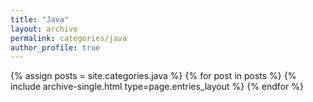 ```yaml
---
title: "Java"
layout: archive
permalink: categories/java
author_profile: true
---
```


{% assign posts = site.categories.java %}
{% for post in posts %} {% include archive-single.html type=page.entries_layout %} {% endfor %}